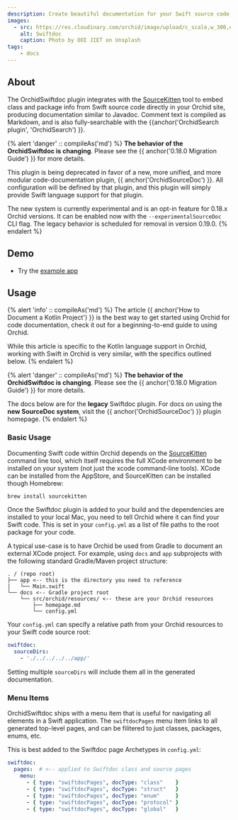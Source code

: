 ```yaml
---
description: Create beautiful documentation for your Swift source code within Orchid.
images:
  - src: https://res.cloudinary.com/orchid/image/upload/c_scale,w_300,e_blur:150/v1525466545/plugins/swiftdoc.jpg
    alt: Swiftdoc
    caption: Photo by OOI JIET on Unsplash
tags:
    - docs
---
```


## About

The OrchidSwiftdoc plugin integrates with the [SourceKitten](https://github.com/jpsim/SourceKitten) tool to embed class 
and package info from Swift source code directly in your Orchid site, producing documentation similar to Javadoc. 
Comment text is compiled as Markdown, and is also fully-searchable with the 
{{anchor('OrchidSearch plugin', 'OrchidSearch') }}.

{% alert 'danger' :: compileAs('md') %}
**The behavior of the OrchidSwiftdoc is changing**. Please see the {{ anchor('0.18.0 Migration Guide') }} for more details.

This plugin is being deprecated in favor of a new, more unified, and more modular code-documentation plugin, 
{{ anchor('OrchidSourceDoc') }}. All configuration will be defined by that plugin, and this plugin will simply provide
Swift language support for that plugin.

The new system is currently experimental and is an opt-in feature for 0.18.x Orchid versions. It can be enabled now with 
the `--experimentalSourceDoc` CLI flag. The legacy behavior is scheduled for removal in version 0.19.0.
{% endalert %}

## Demo

- Try the [example app](https://github.com/orchidhq/OrchidTutorials/tree/master/swift-site)

## Usage

{% alert 'info' :: compileAs('md') %}
The article {{ anchor('How to Document a Kotlin Project') }} is the best way to get started using Orchid for code 
documentation, check it out for a beginning-to-end guide to using Orchid.

While this article is specific to the Kotlin language support in Orchid, working with Swift in Orchid is very similar, 
with the specifics outlined below.
{% endalert %}

{% alert 'danger' :: compileAs('md') %}
**The behavior of the OrchidSwiftdoc is changing**. Please see the {{ anchor('0.18.0 Migration Guide') }} for more details.

The docs below are for the **legacy** Swiftdoc plugin. For docs on using the **new SourceDoc system**, visit the 
{{ anchor('OrchidSourceDoc') }} plugin homepage.
{% endalert %}

### Basic Usage

Documenting Swift code within Orchid depends on the [SourceKitten](https://github.com/jpsim/SourceKitten) command line
tool, which itself requires the full XCode environment to be installed on your system (not just the xcode command-line 
tools). XCode can be installed from the AppStore, and SourceKitten can be installed though Homebrew:

```bash
brew install sourcekitten
```

Once the Swiftdoc plugin is added to your build and the dependencies are installed to your local Mac, you need to tell 
Orchid where it can find your Swift code. This is set in your `config.yml` as a list of file paths to the root package 
for your code. 

A typical use-case is to have Orchid be used from Gradle to document an external XCode project. For example, 
using `docs` and `app` subprojects with the following standard Gradle/Maven project structure:

```text
. / (repo root)
├── app <-- this is the directory you need to reference
|   └── Main.swift
└── docs <-- Gradle project root
    └── src/orchid/resources/ <-- these are your Orchid resources
        ├── homepage.md
        └── config.yml
```

Your `config.yml` can specify a relative path from your Orchid resources to your Swift code source root:

```yaml
swiftdoc:
  sourceDirs:
    - './../../../../app/'
```

Setting multiple `sourceDirs` will include them all in the generated documentation.

### Menu Items

OrchidSwiftdoc ships with a menu item that is useful for navigating all elements in a Swift application. The 
`swiftdocPages` menu item links to all generated top-level pages, and can be filitered to just classes, packages, enums, 
etc. 

This is best added to the Swiftdoc page Archetypes in `config.yml`:

```yaml
swiftdoc:
  pages:  # <-- applied to Swiftdoc class and source pages
    menu:
      - { type: "swiftdocPages", docType: "class"    }
      - { type: "swiftdocPages", docType: "struct"   }
      - { type: "swiftdocPages", docType: "enum"     }
      - { type: "swiftdocPages", docType: "protocol" }
      - { type: "swiftdocPages", docType: "global"   }
```
